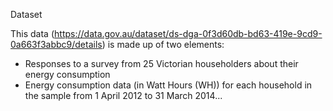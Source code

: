 Dataset

This data (https://data.gov.au/dataset/ds-dga-0f3d60db-bd63-419e-9cd9-0a663f3abbc9/details) is made up of two elements:
- Responses to a survey from 25 Victorian householders about their energy consumption
- Energy consumption data (in Watt Hours (WH)) for each household in the sample from 1 April 2012 to 31 March 2014...
